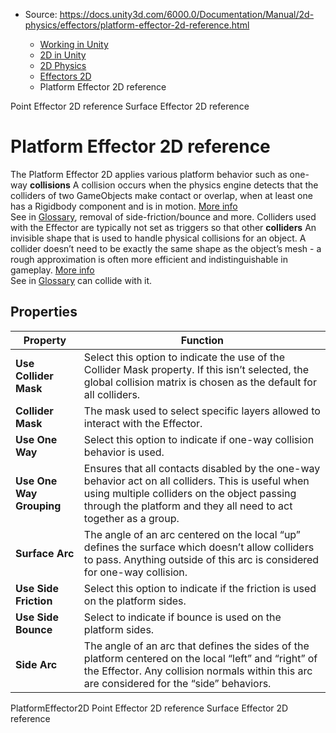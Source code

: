 * Source: https://docs.unity3d.com/6000.0/Documentation/Manual/2d-physics/effectors/platform-effector-2d-reference.html

  * [Working in Unity](https://docs.unity3d.com/6000.0/Documentation/Manual/working-in-unity.html)
  * [2D in Unity](https://docs.unity3d.com/6000.0/Documentation/Manual/Unity2D.html)
  * [2D Physics](https://docs.unity3d.com/6000.0/Documentation/Manual/2d-physics/2d-physics.html)
  * [Effectors 2D](https://docs.unity3d.com/6000.0/Documentation/Manual/2d-physics/effectors/effectors-2d-landing.html)
  * Platform Effector 2D reference


[](https://docs.unity3d.com/6000.0/Documentation/Manual/2d-physics/effectors/point-effector-2d-reference.html)
Point Effector 2D reference
[](https://docs.unity3d.com/6000.0/Documentation/Manual/2d-physics/effectors/surface-effector-2d-reference.html)
Surface Effector 2D reference
# Platform Effector 2D reference
The Platform Effector 2D applies various platform behavior such as one-way **collisions** A collision occurs when the physics engine detects that the colliders of two GameObjects make contact or overlap, when at least one has a Rigidbody component and is in motion. [More info](https://docs.unity3d.com/6000.0/Documentation/Manual/CollidersOverview.html)  
See in [Glossary](https://docs.unity3d.com/6000.0/Documentation/Manual/Glossary.html#Collision), removal of side-friction/bounce and more.
Colliders used with the Effector are typically not set as triggers so that other **colliders** An invisible shape that is used to handle physical collisions for an object. A collider doesn’t need to be exactly the same shape as the object’s mesh - a rough approximation is often more efficient and indistinguishable in gameplay. [More info](https://docs.unity3d.com/6000.0/Documentation/Manual/CollidersOverview.html)  
See in [Glossary](https://docs.unity3d.com/6000.0/Documentation/Manual/Glossary.html#Collider) can collide with it.
## Properties
**Property** | **Function**  
---|---  
**Use Collider Mask** | Select this option to indicate the use of the Collider Mask property. If this isn’t selected, the global collision matrix is chosen as the default for all colliders.  
**Collider Mask** | The mask used to select specific layers allowed to interact with the Effector.  
**Use One Way** | Select this option to indicate if one-way collision behavior is used.  
**Use One Way Grouping** | Ensures that all contacts disabled by the one-way behavior act on all colliders. This is useful when using multiple colliders on the object passing through the platform and they all need to act together as a group.  
**Surface Arc** | The angle of an arc centered on the local “up” defines the surface which doesn’t allow colliders to pass. Anything outside of this arc is considered for one-way collision.  
**Use Side Friction** | Select this option to indicate if the friction is used on the platform sides.  
**Use Side Bounce** | Select to indicate if bounce is used on the platform sides.  
**Side Arc** | The angle of an arc that defines the sides of the platform centered on the local “left” and “right” of the Effector. Any collision normals within this arc are considered for the “side” behaviors.  
PlatformEffector2D
[](https://docs.unity3d.com/6000.0/Documentation/Manual/2d-physics/effectors/point-effector-2d-reference.html)
Point Effector 2D reference
[](https://docs.unity3d.com/6000.0/Documentation/Manual/2d-physics/effectors/surface-effector-2d-reference.html)
Surface Effector 2D reference

